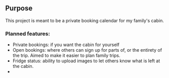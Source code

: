 ## Purpose

This project is meant to be a private booking calendar for my family's cabin.

### Planned features:
* Private bookings: if you want the cabin for yourself
* Open bookings: where others can sign up for parts of, or the entirety of the trip. Aimed to make it easier to plan
  family trips.
* Fridge status: ability to upload images to let others know what is left at the cabin.
* 